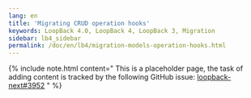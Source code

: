 ```yaml
---
lang: en
title: 'Migrating CRUD operation hooks'
keywords: LoopBack 4.0, LoopBack 4, LoopBack 3, Migration
sidebar: lb4_sidebar
permalink: /doc/en/lb4/migration-models-operation-hooks.html
---
```


{% include note.html content="
This is a placeholder page, the task of adding content is tracked by the
following GitHub issue:
[loopback-next#3952](https://github.com/strongloop/loopback-next/issues/3952)
" %}
